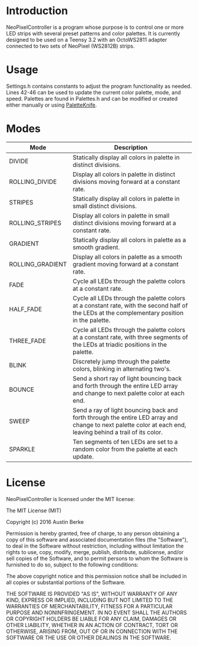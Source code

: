 # Introduction
NeoPixelController is a program whose purpose is to control one or more LED strips with several preset patterns and color palettes. It is currently designed to be used on a Teensy 3.2 with an OctoWS2811 adapter connected to two sets of NeoPixel (WS2812B) strips.

# Usage
Settings.h contains constants to adjust the program functionality as needed. Lines 42-46 can be used to update the current color palette, mode, and speed. Palettes are found in Palettes.h and can be modified or created either manually or using [PaletteKnife](http://fastled.io/tools/paletteknife/).

# Modes
|Mode   |Description   |
|---|---|
|DIVIDE   |Statically display all colors in palette in distinct divisions.   |
|ROLLING_DIVIDE  |Display all colors in palette in distinct divisions moving forward at a constant rate.   |
|STRIPES   |Statically display all colors in palette in small distinct divisions.   |
|ROLLING_STRIPES   |Display all colors in palette in small distinct divisions moving forward at a constant rate.   |
|GRADIENT   |Statically display all colors in palette as a smooth gradient.   |
|ROLLING_GRADIENT   |Display all colors in palette as a smooth gradient moving forward at a constant rate.   |
|FADE   |Cycle all LEDs through the palette colors at a constant rate.   |
|HALF_FADE   |Cycle all LEDs through the palette colors at a constant rate, with the second half of the LEDs at the complementary position in the palette.   |
|THREE_FADE   |Cycle all LEDs through the palette colors at a constant rate, with three segments of the LEDs at triadic positions in the palette.   |
|BLINK   |Discretely jump through the palette colors, blinking in alternating two's.   |
|BOUNCE   |Send a short ray of light bouncing back and forth through the entire LED array and change to next palette color at each end.  |
|SWEEP   |Send a ray of light bouncing back and forth through the entire LED array and change to next palette color at each end, leaving behind a trail of its color.   |
|SPARKLE   |Ten segments of ten LEDs are set to a random color from the palette at each update.   |

# License 

NeoPixelController is licensed under the MIT license:

The MIT License (MIT)

Copyright (c) 2016 Austin Berke

Permission is hereby granted, free of charge, to any person obtaining a copy of this software and associated documentation files (the "Software"), to deal in the Software without restriction, including without limitation the rights to use, copy, modify, merge, publish, distribute, sublicense, and/or sell copies of the Software, and to permit persons to whom the Software is furnished to do so, subject to the following conditions:

The above copyright notice and this permission notice shall be included in all copies or substantial portions of the Software.

THE SOFTWARE IS PROVIDED "AS IS", WITHOUT WARRANTY OF ANY KIND, EXPRESS OR IMPLIED, INCLUDING BUT NOT LIMITED TO THE WARRANTIES OF MERCHANTABILITY, FITNESS FOR A PARTICULAR PURPOSE AND NONINFRINGEMENT. IN NO EVENT SHALL THE AUTHORS OR COPYRIGHT HOLDERS BE LIABLE FOR ANY CLAIM, DAMAGES OR OTHER LIABILITY, WHETHER IN AN ACTION OF CONTRACT, TORT OR OTHERWISE, ARISING FROM, OUT OF OR IN CONNECTION WITH THE SOFTWARE OR THE USE OR OTHER DEALINGS IN THE SOFTWARE.